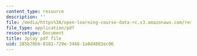 ```yaml
---
content_type: resource
description: ''
file: /media/https%3A/open-learning-course-data-rc.s3.amazonaws.com/res-6-012-introduction-to-probability-spring-2018/285b70bb8181729e34661a8d4802ec06_n9FTM9f9A6I.pdf
file_type: application/pdf
resourcetype: Document
title: 3play pdf file
uid: 285b70bb-8181-729e-3466-1a8d4802ec06
---
```

